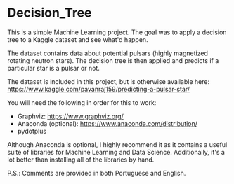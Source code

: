 # Decision_Tree
This is a simple Machine Learning project. The goal was to apply a decision tree to a Kaggle dataset and see what'd happen.

The dataset contains data about potential pulsars (highly magnetized rotating neutron stars). The decision tree is then applied and predicts if a particular star is a pulsar or not.

The dataset is included in this project, but is otherwise available here: https://www.kaggle.com/pavanraj159/predicting-a-pulsar-star/

You will need the following in order for this to work:

  - Graphviz: https://www.graphviz.org/
  - Anaconda (optional): https://www.anaconda.com/distribution/
  - pydotplus
  
Although Anaconda is optional, I highly recommend it as it contains a useful suite of libraries for Machine Learning and Data Science. Additionally, it's a lot better than installing all of the libraries by hand.

P.S.: Comments are provided in both Portuguese and English.


